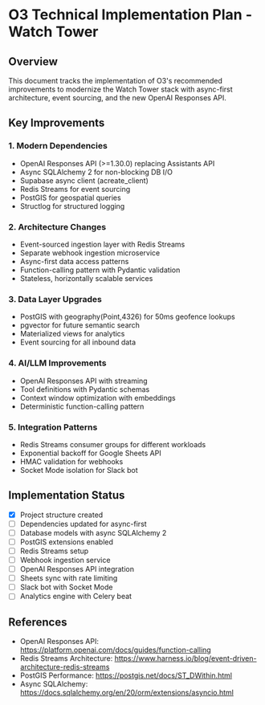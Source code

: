 # O3 Technical Implementation Plan - Watch Tower

## Overview
This document tracks the implementation of O3's recommended improvements to modernize the Watch Tower stack with async-first architecture, event sourcing, and the new OpenAI Responses API.

## Key Improvements

### 1. Modern Dependencies
- OpenAI Responses API (>=1.30.0) replacing Assistants API
- Async SQLAlchemy 2 for non-blocking DB I/O
- Supabase async client (acreate_client)
- Redis Streams for event sourcing
- PostGIS for geospatial queries
- Structlog for structured logging

### 2. Architecture Changes
- Event-sourced ingestion layer with Redis Streams
- Separate webhook ingestion microservice
- Async-first data access patterns
- Function-calling pattern with Pydantic validation
- Stateless, horizontally scalable services

### 3. Data Layer Upgrades
- PostGIS with geography(Point,4326) for 50ms geofence lookups
- pgvector for future semantic search
- Materialized views for analytics
- Event sourcing for all inbound data

### 4. AI/LLM Improvements
- OpenAI Responses API with streaming
- Tool definitions with Pydantic schemas
- Context window optimization with embeddings
- Deterministic function-calling pattern

### 5. Integration Patterns
- Redis Streams consumer groups for different workloads
- Exponential backoff for Google Sheets API
- HMAC validation for webhooks
- Socket Mode isolation for Slack bot

## Implementation Status

- [x] Project structure created
- [ ] Dependencies updated for async-first
- [ ] Database models with async SQLAlchemy 2
- [ ] PostGIS extensions enabled
- [ ] Redis Streams setup
- [ ] Webhook ingestion service
- [ ] OpenAI Responses API integration
- [ ] Sheets sync with rate limiting
- [ ] Slack bot with Socket Mode
- [ ] Analytics engine with Celery beat

## References
- OpenAI Responses API: https://platform.openai.com/docs/guides/function-calling
- Redis Streams Architecture: https://www.harness.io/blog/event-driven-architecture-redis-streams
- PostGIS Performance: https://postgis.net/docs/ST_DWithin.html
- Async SQLAlchemy: https://docs.sqlalchemy.org/en/20/orm/extensions/asyncio.html
